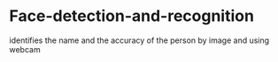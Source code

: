 # Face-detection-and-recognition
identifies the name and the accuracy of the person by image and using webcam
